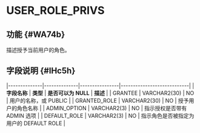 USER_ROLE_PRIVS 
====================================



功能 {#WA74b}
-----------

描述授予当前用户的角色。

字段说明 {#lHc5h}
-------------



|--------------|--------------|----------------|----------------------------|
| **字段名称**     | **类型**       | **是否可以为 NULL** | **描述**                     |
| GRANTEE      | VARCHAR2(30) | NO             | 用户的名称，或 PUBLIC             |
| GRANTED_ROLE | VARCHAR2(30) | NO             | 授予用户的角色名称                  |
| ADMIN_OPTION | VARCHAR2(3)  | NO             | 指示授权是否带有 ADMIN 选项          |
| DEFAULT_ROLE | VARCHAR2(3)  | NO             | 指示角色是否被指定为用户的 DEFAULT ROLE |


